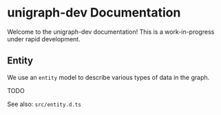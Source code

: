 # unigraph-dev Documentation

Welcome to the unigraph-dev documentation! This is a work-in-progress under rapid development.

## Entity

We use an `entity` model to describe various types of data in the graph.

TODO

See also: `src/entity.d.ts`